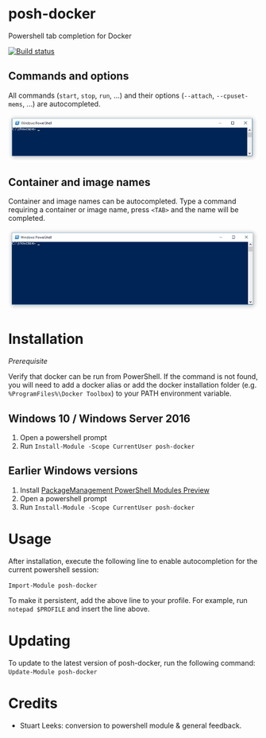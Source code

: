 # posh-docker
Powershell tab completion for Docker

[![Build status](https://ci.appveyor.com/api/projects/status/d4q4o9sdyvmm8yfh?svg=true)](https://ci.appveyor.com/project/samneirinck/posh-docker)


## Commands and options
All commands (`start`, `stop`, `run`, ...) and their options (`--attach`, `--cpuset-mems`, ...) are autocompleted.

![Command and option completion](img/command-option-completion.gif)

## Container and image names
Container and image names can be autocompleted. Type a command requiring a container or image name, press `<TAB>` and the name will be completed.

![Container name completion](img/containername-completion.gif)

# Installation
*Prerequisite*

Verify that docker can be run from PowerShell. If the command is not found, you will need to add a docker alias or add the docker installation folder (e.g. `%ProgramFiles%\Docker Toolbox`) to your PATH environment variable.

## Windows 10 / Windows Server 2016 
1. Open a powershell prompt
2. Run `Install-Module -Scope CurrentUser posh-docker`

## Earlier Windows versions
1. Install [PackageManagement PowerShell Modules Preview](https://www.microsoft.com/en-us/download/details.aspx?id=49186)
2. Open a powershell prompt
3. Run `Install-Module -Scope CurrentUser posh-docker`

# Usage
After installation, execute the following line to enable autocompletion for the current powershell session:

`Import-Module posh-docker`

To make it persistent, add the above line to your profile. For example, run `notepad $PROFILE` and insert the line above.

# Updating
To update to the latest version of posh-docker, run the following command:
`Update-Module posh-docker`

# Credits
- Stuart Leeks: conversion to powershell module & general feedback.